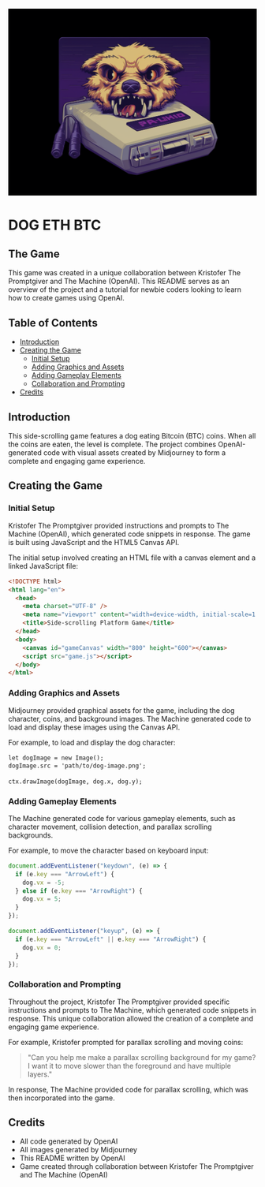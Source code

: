 ![DOG](intro.png)

# DOG ETH BTC

## The Game

This game was created in a unique collaboration between Kristofer The Promptgiver and The Machine (OpenAI). This README serves as an overview of the project and a tutorial for newbie coders looking to learn how to create games using OpenAI.

## Table of Contents

- [Introduction](#introduction)
- [Creating the Game](#creating-the-game)
  - [Initial Setup](#initial-setup)
  - [Adding Graphics and Assets](#adding-graphics-and-assets)
  - [Adding Gameplay Elements](#adding-gameplay-elements)
  - [Collaboration and Prompting](#collaboration-and-prompting)
- [Credits](#credits)

## Introduction

This side-scrolling game features a dog eating Bitcoin (BTC) coins. When all the coins are eaten, the level is complete. The project combines OpenAI-generated code with visual assets created by Midjourney to form a complete and engaging game experience.

## Creating the Game

### Initial Setup

Kristofer The Promptgiver provided instructions and prompts to The Machine (OpenAI), which generated code snippets in response. The game is built using JavaScript and the HTML5 Canvas API.

The initial setup involved creating an HTML file with a canvas element and a linked JavaScript file:

```html
<!DOCTYPE html>
<html lang="en">
  <head>
    <meta charset="UTF-8" />
    <meta name="viewport" content="width=device-width, initial-scale=1.0" />
    <title>Side-scrolling Platform Game</title>
  </head>
  <body>
    <canvas id="gameCanvas" width="800" height="600"></canvas>
    <script src="game.js"></script>
  </body>
</html>
```

### Adding Graphics and Assets

Midjourney provided graphical assets for the game, including the dog character, coins, and background images. The Machine generated code to load and display these images using the Canvas API.

For example, to load and display the dog character:

```
let dogImage = new Image();
dogImage.src = 'path/to/dog-image.png';

ctx.drawImage(dogImage, dog.x, dog.y);
```

### Adding Gameplay Elements

The Machine generated code for various gameplay elements, such as character movement, collision detection, and parallax scrolling backgrounds.

For example, to move the character based on keyboard input:

```javascript
document.addEventListener("keydown", (e) => {
  if (e.key === "ArrowLeft") {
    dog.vx = -5;
  } else if (e.key === "ArrowRight") {
    dog.vx = 5;
  }
});
```

```javascript
document.addEventListener("keyup", (e) => {
  if (e.key === "ArrowLeft" || e.key === "ArrowRight") {
    dog.vx = 0;
  }
});
```

### Collaboration and Prompting

Throughout the project, Kristofer The Promptgiver provided specific instructions and prompts to The Machine, which generated code snippets in response. This unique collaboration allowed the creation of a complete and engaging game experience.

For example, Kristofer prompted for parallax scrolling and moving coins:

> "Can you help me make a parallax scrolling background for my game? I want it to move slower than the foreground and have multiple layers."

In response, The Machine provided code for parallax scrolling, which was then incorporated into the game.

## Credits

- All code generated by OpenAI
- All images generated by Midjourney
- This README written by OpenAI
- Game created through collaboration between Kristofer The Promptgiver and The Machine (OpenAI)
